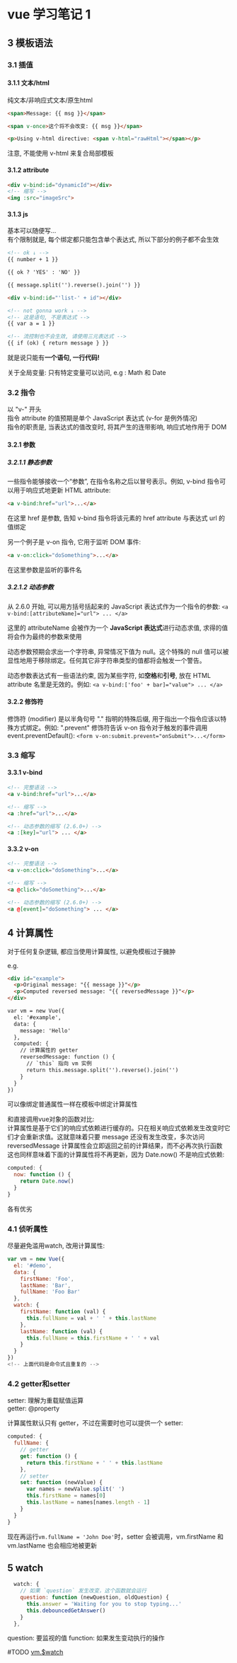 
# vue 学习笔记 1

## 3 模板语法

### 3.1 插值

#### 3.1.1 文本/html

纯文本/非响应式文本/原生html

```html
<span>Message: {{ msg }}</span>

<span v-once>这个将不会改变: {{ msg }}</span>

<p>Using v-html directive: <span v-html="rawHtml"></span></p>
```

注意, 不能使用 v-html 来复合局部模板

#### 3.1.2 attribute

```html
<div v-bind:id="dynamicId"></div>
<!-- 缩写 -->
<img :src="imageSrc">
```

#### 3.1.3 js

基本可以随便写...  
有个限制就是, 每个绑定都只能包含单个表达式, 所以下部分的例子都不会生效

```html
<!-- ok ↓ -->
{{ number + 1 }}

{{ ok ? 'YES' : 'NO' }}

{{ message.split('').reverse().join('') }}

<div v-bind:id="'list-' + id"></div>

<!-- not gonna work ↓ -->
<!-- 这是语句, 不是表达式 -->
{{ var a = 1 }}

<!-- 流控制也不会生效, 请使用三元表达式 -->
{{ if (ok) { return message } }}
```

就是说只能有**一个语句, 一行代码!**

关于全局变量: 只有特定变量可以访问, e.g : Math 和 Date

### 3.2 指令

以 "v-" 开头  
指令 attribute 的值预期是单个 JavaScript 表达式 (v-for 是例外情况)  
指令的职责是, 当表达式的值改变时, 将其产生的连带影响, 响应式地作用于 DOM

#### 3.2.1 参数

##### 3.2.1.1 静态参数

一些指令能够接收一个“参数”, 在指令名称之后以冒号表示。例如, v-bind 指令可以用于响应式地更新 HTML attribute:

```html
<a v-bind:href="url">...</a>
```

在这里 href 是参数, 告知 v-bind 指令将该元素的 href attribute 与表达式 url 的值绑定

另一个例子是 v-on 指令, 它用于监听 DOM 事件:

```html
<a v-on:click="doSomething">...</a>
```

在这里参数是监听的事件名

##### 3.2.1.2 动态参数

从 2.6.0 开始, 可以用方括号括起来的 JavaScript 表达式作为一个指令的参数: ```<a v-bind:[attributeName]="url"> ... </a>```
  
这里的 attributeName 会被作为一个 **JavaScript 表达式**进行动态求值, 求得的值将会作为最终的参数来使用

动态参数预期会求出一个字符串, 异常情况下值为 null。这个特殊的 null 值可以被显性地用于移除绑定。任何其它非字符串类型的值都将会触发一个警告。

动态参数表达式有一些语法约束, 因为某些字符, 如**空格**和**引号**, 放在 HTML attribute 名里是无效的。例如: ```<a v-bind:['foo' + bar]="value"> ... </a>```

#### 3.2.2 修饰符

修饰符 (modifier) 是以半角句号 "." 指明的特殊后缀, 用于指出一个指令应该以特殊方式绑定。例如: ".prevent" 修饰符告诉 v-on 指令对于触发的事件调用 event.preventDefault(): ```<form v-on:submit.prevent="onSubmit">...</form>```

### 3.3 缩写

#### 3.3.1 v-bind

```html
<!-- 完整语法 -->
<a v-bind:href="url">...</a>

<!-- 缩写 -->
<a :href="url">...</a>

<!-- 动态参数的缩写 (2.6.0+) -->
<a :[key]="url"> ... </a>
```

#### 3.3.2 v-on

```html
<!-- 完整语法 -->
<a v-on:click="doSomething">...</a>

<!-- 缩写 -->
<a @click="doSomething">...</a>

<!-- 动态参数的缩写 (2.6.0+) -->
<a @[event]="doSomething"> ... </a>
```

## 4 计算属性

对于任何复杂逻辑, 都应当使用计算属性, 以避免模板过于臃肿

e.g.

```html
<div id="example">
  <p>Original message: "{{ message }}"</p>
  <p>Computed reversed message: "{{ reversedMessage }}"</p>
</div>

var vm = new Vue({
  el: '#example',
  data: {
    message: 'Hello'
  },
  computed: {
    // 计算属性的 getter
    reversedMessage: function () {
      // `this` 指向 vm 实例
      return this.message.split('').reverse().join('')
    }
  }
})
```

可以像绑定普通属性一样在模板中绑定计算属性  

和直接调用vue对象的函数对比:  
计算属性是基于它们的响应式依赖进行缓存的。只在相关响应式依赖发生改变时它们才会重新求值。这就意味着只要 message 还没有发生改变，多次访问 reversedMessage 计算属性会立即返回之前的计算结果，而不必再次执行函数  
这也同样意味着下面的计算属性将不再更新，因为 Date.now() 不是响应式依赖:

```js
computed: {
  now: function () {
    return Date.now()
  }
}
```

各有优劣

### 4.1 侦听属性

尽量避免滥用watch, 改用计算属性:

```js
var vm = new Vue({
  el: '#demo',
  data: {
    firstName: 'Foo',
    lastName: 'Bar',
    fullName: 'Foo Bar'
  },
  watch: {
    firstName: function (val) {
      this.fullName = val + ' ' + this.lastName
    },
    lastName: function (val) {
      this.fullName = this.firstName + ' ' + val
    }
  }
})
<!-- 上面代码是命令式且重复的 -->
```

### 4.2 getter和setter

setter: 理解为重载赋值运算  
getter: @property

计算属性默认只有 getter，不过在需要时也可以提供一个 setter:

```js
computed: {
  fullName: {
    // getter
    get: function () {
      return this.firstName + ' ' + this.lastName
    },
    // setter
    set: function (newValue) {
      var names = newValue.split(' ')
      this.firstName = names[0]
      this.lastName = names[names.length - 1]
    }
  }
}
```

现在再运行```vm.fullName = 'John Doe'```时，setter 会被调用，vm.firstName 和 vm.lastName 也会相应地被更新

## 5 watch

```js
  watch: {
    // 如果 `question` 发生改变，这个函数就会运行
    question: function (newQuestion, oldQuestion) {
      this.answer = 'Waiting for you to stop typing...'
      this.debouncedGetAnswer()
    }
  },
```

question: 要监视的值
function: 如果发生变动执行的操作

#TODO [vm.$watch](https://cn.vuejs.org/v2/api/#vm-watch)